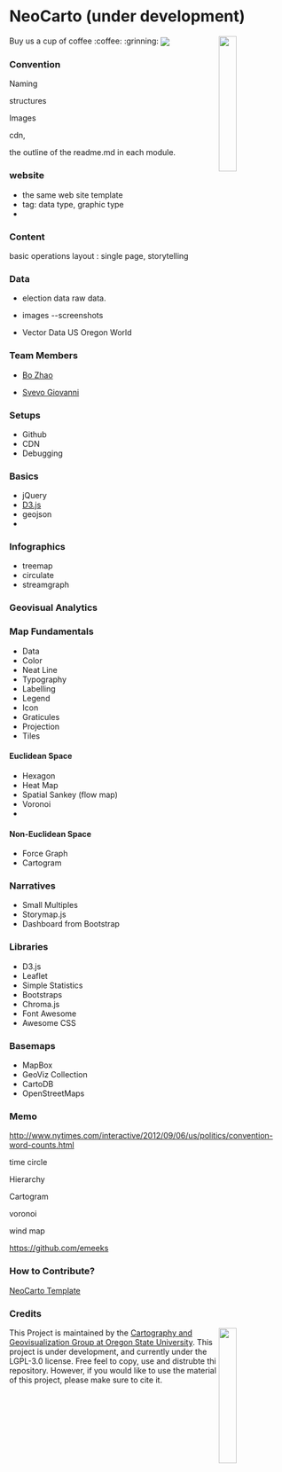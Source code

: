 # NeoCarto (under development)

<img src="https://github.com/jakobzhao/neocarto/raw/master/assets/logo.png" width="25%" height="25%" align="right" />

<p>Buy us a cup of coffee :coffee: :grinning: <a href="https://paypal.me/jakobzhao"><img src="https://github.com/jakobzhao/storymap/raw/master/img/Donate-PayPal-green.svg?sanitize=true" align="center" /></a> </p>

### Convention

Naming

structures

Images

cdn,

the outline of the readme.md in each module.

### website

- the same web site template
- tag: data type, graphic type
-


### Content

basic operations
layout : single page, storytelling

### Data

 - election data
       raw data.
 - images --screenshots

 - Vector Data
    US
    Oregon
    World


### Team Members

- [Bo Zhao](https://github.com/jakobzhao)

- [Svevo Giovanni](https://github.com/cedrox74)

### Setups
 - Github
 - CDN
 - Debugging
 
### Basics
 - jQuery
 - [D3.js](modules/basics/d3)
 - geojson
 - 
### Infographics
 - treemap
 - circulate
 - streamgraph
 
### Geovisual Analytics

### Map Fundamentals

 - Data
 - Color
 - Neat Line
 - Typography
 - Labelling
 - Legend
 - Icon
 - Graticules
 - Projection
 - Tiles

#### Euclidean Space

 - Hexagon
 - Heat Map
 - Spatial Sankey (flow map)
 - Voronoi
 - 
 
#### Non-Euclidean Space

 - Force Graph
 - Cartogram

 
 ### Narratives
- Small Multiples
- Storymap.js
- Dashboard from Bootstrap

### Libraries

- D3.js
- Leaflet
- Simple Statistics
- Bootstraps
- Chroma.js
- Font Awesome
- Awesome CSS



### Basemaps

- MapBox
- GeoViz Collection
- CartoDB
- OpenStreetMaps

### Memo

http://www.nytimes.com/interactive/2012/09/06/us/politics/convention-word-counts.html

time circle

Hierarchy

Cartogram

voronoi

wind map

https://github.com/emeeks

### How to Contribute?

[NeoCarto Template](modules/basics/template)

### Credits
<img src="https://github.com/jakobzhao/geog371/raw/master/resources/img/logo.png" width="25%" height="25%" align="right" /> This Project is maintained by the [Cartography and Geovisualization Group at Oregon State University](http://geoviz.ceoas.oregonstate.edu). This project is under development, and currently under the LGPL-3.0 license. Free feel to copy, use and distrubte thi repository. However, if you would like to use the material of this project, please make sure to cite it.

